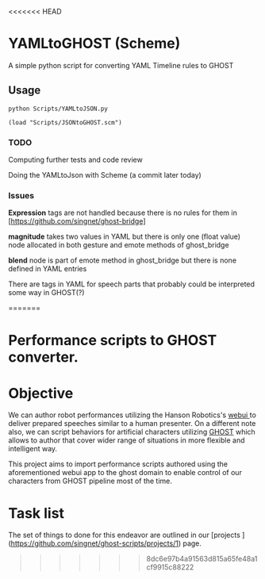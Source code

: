<<<<<<< HEAD
# YAMLtoGHOST (Scheme)

A simple python script for converting YAML Timeline rules to GHOST

## Usage

```
python Scripts/YAMLtoJSON.py

(load "Scripts/JSONtoGHOST.scm")
```

### TODO

Computing further tests and code review

Doing the YAMLtoJson with Scheme (a commit later today)

###  Issues

**Expression** tags are not handled because there is no rules for them in [https://github.com/singnet/ghost-bridge]

**magnitude** takes two values in YAML but there is only one (float value) node allocated in both gesture and emote methods of ghost_bridge

**blend** node is part of emote method in ghost_bridge but there is none defined in YAML entries

There are **<usel variant="2">** tags in YAML for speech parts that probably could be interpreted some way in GHOST(?)

=======
# Performance scripts to GHOST converter. 

# Objective
We can author robot performances utilizing the Hanson Robotics's [ webui ]( https://github.com/hansonrobotics/webui ) to deliver prepared speeches similar to a human presenter. On a different note also, we can script behaviors for artificial characters utilizing [GHOST](https://github.com/opencog/opencog/tree/master/opencog/ghost) which allows to author that cover wider range of situations in more flexible and intelligent way.

This project aims to import performance scripts authored using the aforementioned webui app to the ghost domain to enable control of our characters from GHOST pipeline most of the time.  

# Task list
The set of things to done for this endeavor are outlined in our [projects ] (https://github.com/singnet/ghost-scripts/projects/1) page. 
>>>>>>> 8dc6e97b4a91563d815a65fe48a1cf9915c88222
